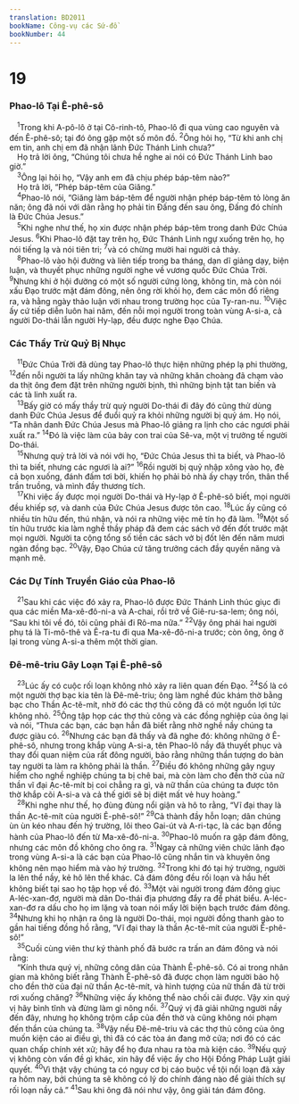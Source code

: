 ```yaml
---
translation: BD2011
bookName: Công-vụ các Sứ-đồ 
bookNumber: 44
---
```


<div class="title"><h1>19</h1><h3>Phao-lô Tại Ê-phê-sô</h3></div>
<span class="verse cong_19_1"> <sup>1</sup>Trong khi A-pô-lô ở tại Cô-rinh-tô, Phao-lô đi qua vùng cao nguyên và đến Ê-phê-sô; tại đó ông gặp một số môn đồ. </span>
<span class="verse cong_19_2"><sup>2</sup>Ông hỏi họ, “Từ khi anh chị em tin, anh chị em đã nhận lãnh Ðức Thánh Linh chưa?”<br/> Họ trả lời ông, “Chúng tôi chưa hề nghe ai nói có Ðức Thánh Linh bao giờ.”<br/></span>
<span class="verse cong_19_3"> <sup>3</sup>Ông lại hỏi họ, “Vậy anh em đã chịu phép báp-têm nào?”<br/> Họ trả lời, “Phép báp-têm của Giăng.”<br/></span>
<span class="verse cong_19_4"> <sup>4</sup>Phao-lô nói, “Giăng làm báp-têm để người nhận phép báp-têm tỏ lòng ăn năn; ông đã nói với dân rằng họ phải tin Ðấng đến sau ông, Ðấng đó chính là Ðức Chúa Jesus.”<br/></span>
<span class="verse cong_19_5"> <sup>5</sup>Khi nghe như thế, họ xin được nhận phép báp-têm trong danh Ðức Chúa Jesus. </span>
<span class="verse cong_19_6"><sup>6</sup>Khi Phao-lô đặt tay trên họ, Ðức Thánh Linh ngự xuống trên họ, họ nói tiếng lạ và nói tiên tri; </span>
<span class="verse cong_19_7"><sup>7</sup>và có chừng mười hai người cả thảy.<br/></span>
<span class="verse cong_19_8"> <sup>8</sup>Phao-lô vào hội đường và liên tiếp trong ba tháng, dạn dĩ giảng dạy, biện luận, và thuyết phục những người nghe về vương quốc Ðức Chúa Trời. </span>
<span class="verse cong_19_9"><sup>9</sup>Nhưng khi ở hội đường có một số người cứng lòng, không tin, mà còn nói xấu Ðạo trước mặt đám đông, nên ông rời khỏi họ, đem các môn đồ riêng ra, và hằng ngày thảo luận với nhau trong trường học của Ty-ran-nu. </span>
<span class="verse cong_19_10"><sup>10</sup>Việc ấy cứ tiếp diễn luôn hai năm, đến nỗi mọi người trong toàn vùng A-si-a, cả người Do-thái lẫn người Hy-lạp, đều được nghe Ðạo Chúa. <br/></span>
<div class="title"><h3>Các Thầy Trừ Quỷ Bị Nhục</h3></div>
<span class="verse cong_19_11"> <sup>11</sup>Ðức Chúa Trời đã dùng tay Phao-lô thực hiện những phép lạ phi thường, </span>
<span class="verse cong_19_12"><sup>12</sup>đến nỗi người ta lấy những khăn tay và những khăn choàng đã chạm vào da thịt ông đem đặt trên những người bịnh, thì những bịnh tật tan biến và các tà linh xuất ra.<br/></span>
<span class="verse cong_19_13"> <sup>13</sup>Bấy giờ có mấy thầy trừ quỷ người Do-thái đi đây đó cũng thử dùng danh Ðức Chúa Jesus để đuổi quỷ ra khỏi những người bị quỷ ám. Họ nói, “Ta nhân danh Ðức Chúa Jesus mà Phao-lô giảng ra lịnh cho các ngươi phải xuất ra.” </span>
<span class="verse cong_19_14"><sup>14</sup>Ðó là việc làm của bảy con trai của Sê-va, một vị trưởng tế người Do-thái.<br/></span>
<span class="verse cong_19_15"> <sup>15</sup>Nhưng quỷ trả lời và nói với họ, “Ðức Chúa Jesus thì ta biết, và Phao-lô thì ta biết, nhưng các ngươi là ai?” </span>
<span class="verse cong_19_16"><sup>16</sup>Rồi người bị quỷ nhập xông vào họ, đè cả bọn xuống, đánh đấm tơi bời, khiến họ phải bỏ nhà ấy chạy trốn, thân thể trần truồng, và mình đầy thương tích.<br/></span>
<span class="verse cong_19_17"> <sup>17</sup>Khi việc ấy được mọi người Do-thái và Hy-lạp ở Ê-phê-sô biết, mọi người đều khiếp sợ, và danh của Ðức Chúa Jesus được tôn cao. </span>
<span class="verse cong_19_18"><sup>18</sup>Lúc ấy cũng có nhiều tín hữu đến, thú nhận, và nói ra những việc mê tín họ đã làm. </span>
<span class="verse cong_19_19"><sup>19</sup>Một số tín hữu trước kia làm nghề thầy pháp đã đem các sách vở đến đốt trước mặt mọi người. Người ta cộng tổng số tiền các sách vở bị đốt lên đến năm mươi ngàn đồng bạc. </span>
<span class="verse cong_19_20"><sup>20</sup>Vậy, Ðạo Chúa cứ tăng trưởng cách đầy quyền năng và mạnh mẽ.<br/></span>
<div class="title"><h3>Các Dự Tính Truyền Giáo của Phao-lô</h3></div>
<span class="verse cong_19_21"> <sup>21</sup>Sau khi các việc đó xảy ra, Phao-lô được Ðức Thánh Linh thúc giục đi qua các miền Ma-xê-đô-ni-a và A-chai, rồi trở về Giê-ru-sa-lem; ông nói, “Sau khi tôi về đó, tôi cũng phải đi Rô-ma nữa.” </span>
<span class="verse cong_19_22"><sup>22</sup>Vậy ông phái hai người phụ tá là Ti-mô-thê và Ê-ra-tu đi qua Ma-xê-đô-ni-a trước; còn ông, ông ở lại trong vùng A-si-a thêm một thời gian.<br/></span>
<div class="title"><h3>Ðê-mê-triu Gây Loạn Tại Ê-phê-sô</h3></div>
<span class="verse cong_19_23"> <sup>23</sup>Lúc ấy có cuộc rối loạn không nhỏ xảy ra liên quan đến Ðạo. </span>
<span class="verse cong_19_24"><sup>24</sup>Số là có một người thợ bạc kia tên là Ðê-mê-triu; ông làm nghề đúc khám thờ bằng bạc cho Thần Ạc-tê-mít, nhờ đó các thợ thủ công đã có một nguồn lợi tức không nhỏ. </span>
<span class="verse cong_19_25"><sup>25</sup>Ông tập họp các thợ thủ công và các đồng nghiệp của ông lại và nói, “Thưa các bạn, các bạn hẳn đã biết rằng nhờ nghề nầy chúng ta được giàu có. </span>
<span class="verse cong_19_26"><sup>26</sup>Nhưng các bạn đã thấy và đã nghe đó: không những ở Ê-phê-sô, nhưng trong khắp vùng A-si-a, tên Phao-lô nầy đã thuyết phục và thay đổi quan niệm của rất đông người, bảo rằng những thần tượng do bàn tay người ta làm ra không phải là thần. </span>
<span class="verse cong_19_27"><sup>27</sup>Ðiều đó không những gây nguy hiểm cho nghề nghiệp chúng ta bị chê bai, mà còn làm cho đền thờ của nữ thần vĩ đại Ạc-tê-mít bị coi chẳng ra gì, và nữ thần của chúng ta được tôn thờ khắp cõi A-si-a và cả thế giới sẽ bị diệt mất vẻ huy hoàng.”<br/></span>
<span class="verse cong_19_28"> <sup>28</sup>Khi nghe như thế, họ đùng đùng nổi giận và hô to rằng, “Vĩ đại thay là thần Ạc-tê-mít của người Ê-phê-sô!” </span>
<span class="verse cong_19_29"><sup>29</sup>Cả thành đầy hỗn loạn; dân chúng ùn ùn kéo nhau đến hý trường, lôi theo Gai-út và A-ri-tạc, là các bạn đồng hành của Phao-lô đến từ Ma-xê-đô-ni-a. </span>
<span class="verse cong_19_30"><sup>30</sup>Phao-lô muốn ra gặp đám đông, nhưng các môn đồ không cho ông ra. </span>
<span class="verse cong_19_31"><sup>31</sup>Ngay cả những viên chức lãnh đạo trong vùng A-si-a là các bạn của Phao-lô cũng nhắn tin và khuyên ông không nên mạo hiểm mà vào hý trường. </span>
<span class="verse cong_19_32"><sup>32</sup>Trong khi đó tại hý trường, người la lên thể nầy, kẻ hô lên thể khác. Cả đám đông đều rối loạn và hầu hết không biết tại sao họ tập họp về đó. </span>
<span class="verse cong_19_33"><sup>33</sup>Một vài người trong đám đông giục A-léc-xan-đơ, người mà dân Do-thái địa phương đẩy ra để phát biểu. A-léc-xan-đơ ra dấu cho họ im lặng và toan nói mấy lời biện bạch trước đám đông. </span>
<span class="verse cong_19_34"><sup>34</sup>Nhưng khi họ nhận ra ông là người Do-thái, mọi người đồng thanh gào to gần hai tiếng đồng hồ rằng, “Vĩ đại thay là thần Ạc-tê-mít của người Ê-phê-sô!”<br/></span>
<span class="verse cong_19_35"> <sup>35</sup>Cuối cùng viên thư ký thành phố đã bước ra trấn an đám đông và nói rằng:<br/> “Kính thưa quý vị, những công dân của Thành Ê-phê-sô. Có ai trong nhân gian mà không biết rằng Thành Ê-phê-sô đã được chọn làm người bảo hộ cho đền thờ của đại nữ thần Ạc-tê-mít, và hình tượng của nữ thần đã từ trời rơi xuống chăng? </span>
<span class="verse cong_19_36"><sup>36</sup>Những việc ấy không thể nào chối cãi được. Vậy xin quý vị hãy bình tĩnh và đừng làm gì nông nổi. </span>
<span class="verse cong_19_37"><sup>37</sup>Quý vị đã giải những người nầy đến đây, nhưng họ không trộm cắp của đền thờ và cũng không nói phạm đến thần của chúng ta. </span>
<span class="verse cong_19_38"><sup>38</sup>Vậy nếu Ðê-mê-triu và các thợ thủ công của ông muốn kiện cáo ai điều gì, thì đã có các tòa án đang mở cửa; nơi đó có các quan chấp chính xét xử; hãy để họ đưa nhau ra tòa mà kiện cáo. </span>
<span class="verse cong_19_39"><sup>39</sup>Nếu quý vị không còn vấn đề gì khác, xin hãy để việc ấy cho Hội Ðồng Pháp Luật giải quyết. </span>
<span class="verse cong_19_40"><sup>40</sup>Vì thật vậy chúng ta có nguy cơ bị cáo buộc về tội nổi loạn đã xảy ra hôm nay, bởi chúng ta sẽ không có lý do chính đáng nào để giải thích sự rối loạn nầy cả.” </span>
<span class="verse cong_19_41"><sup>41</sup>Sau khi ông đã nói như vậy, ông giải tán đám đông.<br/></span>
